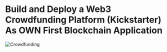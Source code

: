 # Build and Deploy a Web3 Crowdfunding Platform (Kickstarter) As OWN First Blockchain Application
![Crowdfunding](https://www.linkpicture.com/q/IMG_0361_1.jpg)

